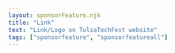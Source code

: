 ```yaml
---
layout: sponsorFeature.njk
title: "Link"
text: "Link/Logo on TulsaTechFest website"
tags: ["sponsorfeature", "sponsorfeatureall"]
---
```

